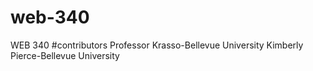 # web-340
WEB 340
#contributors 
Professor Krasso-Bellevue University 
Kimberly Pierce-Bellevue University